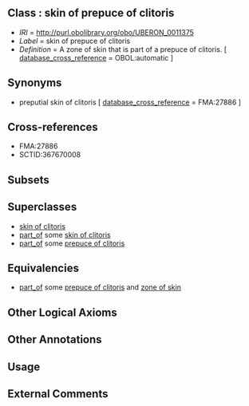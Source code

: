 
## Class : skin of prepuce of clitoris

 * *IRI* = http://purl.obolibrary.org/obo/UBERON_0011375
 * *Label* = skin of prepuce of clitoris
 * *Definition* = A zone of skin that is part of a prepuce of clitoris. [ [database_cross_reference](../../ef/oboInOwl#hasDbXref.md) = OBOL:automatic ]

## Synonyms

 * preputial skin of clitoris [ [database_cross_reference](../../ef/oboInOwl#hasDbXref.md) = FMA:27886 ]

## Cross-references

 * FMA:27886
 * SCTID:367670008

## Subsets


## Superclasses

 * [skin of clitoris](../../UBERON/98/UBERON_0005298.md)
 * [part_of](../../BFO/50/BFO_0000050.md) some [skin of clitoris](../../UBERON/98/UBERON_0005298.md)
 * [part_of](../../BFO/50/BFO_0000050.md) some [prepuce of clitoris](../../UBERON/99/UBERON_0005299.md)

## Equivalencies

 * [part_of](../../BFO/50/BFO_0000050.md) some [prepuce of clitoris](../../UBERON/99/UBERON_0005299.md) and [zone of skin](../../UBERON/14/UBERON_0000014.md)

## Other Logical Axioms


## Other Annotations


## Usage


## External Comments

